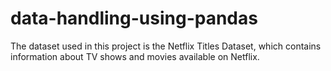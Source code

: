 # data-handling-using-pandas
The dataset used in this project is the Netflix Titles Dataset, which contains information about TV shows and movies available on Netflix.
